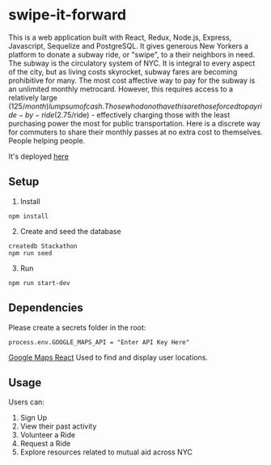 # swipe-it-forward

This is a web application built with React, Redux, Node.js, Express, Javascript, Sequelize and PostgreSQL. It gives generous New Yorkers a platform to donate a subway ride, or "swipe", to a their neighbors in need. The subway is the circulatory system of NYC. It is integral to every aspect of the city, but as living costs skyrocket, subway fares are becoming prohibitive for many. The most cost affective way to pay for the subway is an unlimited monthly metrocard. However, this requires access to a relatively large ($125/month) lump sum of cash. Those who do not have this are those forced to pay ride-by-ride ($2.75/ride) - effectively charging those with the least purchasing power the most for public transportation. Here is a discrete way for commuters to share their monthly passes at no extra cost to themselves.  People helping people. 

It's deployed [here](https://serene-atoll-39059.herokuapp.com/)


## Setup

1. Install

```
npm install 
```

2. Create and seed the database

```
createdb Stackathon
npm run seed
```

3. Run 

```
npm run start-dev 
```

## Dependencies
Please create a secrets folder in the root:
```
process.env.GOOGLE_MAPS_API = "Enter API Key Here"

```

[Google Maps React](https://github.com/fullstackreact/google-maps-react#readme)
Used to find and display user locations. 



## Usage

Users can: 
1. Sign Up
2. View their past activity
3. Volunteer a Ride
4. Request a Ride 
5. Explore resources related to mutual aid across NYC


